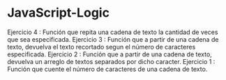 # JavaScript-Logic

Ejercicio 4 : Función que repita una cadena de texto la cantidad de veces que sea especificada.
Ejercicio 3 : Función que a partir de una cadena de texto, devuelva el texto recortado segun el número de caracteres especificada.
Ejercicio 2 : Función que a partir de una cadena de texto, devuelva un arreglo de textos separados por dicho caracter.
Ejercicio 1 : Función que cuente el número de caracteres de una cadena de texto.
